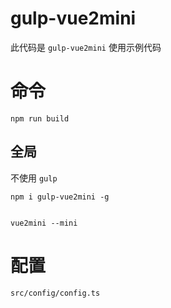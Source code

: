 # gulp-vue2mini

此代码是 `gulp-vue2mini` 使用示例代码

# 命令

```
npm run build
```

## 全局

不使用 `gulp`

```
npm i gulp-vue2mini -g


vue2mini --mini
```

# 配置

`src/config/config.ts`